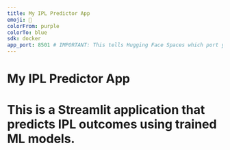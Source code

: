 ```yaml
---
title: My IPL Predictor App
emoji: 🏏
colorFrom: purple
colorTo: blue
sdk: docker
app_port: 8501 # IMPORTANT: This tells Hugging Face Spaces which port your app runs on
---
```


# My IPL Predictor App

# This is a Streamlit application that predicts IPL outcomes using trained ML models.